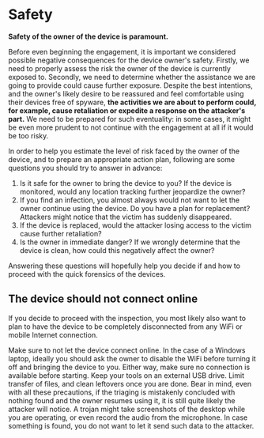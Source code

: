 # Safety

**Safety of the owner of the device is paramount.**

Before even beginning the engagement, it is important we considered possible negative consequences for the device owner's safety. Firstly, we need to properly assess the risk the owner of the device is currently exposed to. Secondly, we need to determine whether the assistance we are going to provide could cause further exposure. Despite the best intentions, and the owner's likely desire to be reassured and feel comfortable using their devices free of spyware, **the activities we are about to perform could, for example, cause retaliation or expedite a response on the attacker's part.** We need to be prepared for such eventuality: in some cases, it might be even more prudent to not continue with the engagement at all if it would be too risky.

In order to help you estimate the level of risk faced by the owner of the device, and to prepare an appropriate action plan, following are some questions you should try to answer in advance:

1. Is it safe for the owner to bring the device to you? If the device is monitored, would any location tracking further jeopardize the owner?
2. If you find an infection, you almost always would not want to let the owner continue using the device. Do you have a plan for replacement? Attackers might notice that the victim has suddenly disappeared.
3. If the device is replaced, would the attacker losing access to the victim cause further retaliation?
4. Is the owner in immediate danger? If we wrongly determine that the device is clean, how could this negatively affect the owner?

Answering these questions will hopefully help you decide if and how to proceed with the quick forensics of the devices.

## The device should not connect online

If you decide to proceed with the inspection, you most likely also want to plan to have the device to be completely disconnected from any WiFi or mobile Internet connection.

Make sure to not let the device connect online. In the case of a Windows laptop, ideally you should ask the owner to disable the WiFi before turning it off and bringing the device to you. Either way, make sure no connection is available before starting.
Keep your tools on an external USB drive. Limit transfer of files, and clean leftovers once you are done.
Bear in mind, even with all these precautions, if the triaging is mistakenly concluded with nothing found and the owner resumes using it, it is still quite likely the attacker will notice. A trojan might take screenshots of the desktop while you are operating, or even record the audio from the microphone. In case something is found, you do not want to let it send such data to the attacker.
